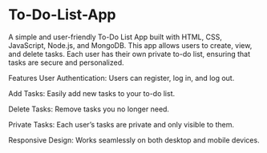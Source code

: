 # To-Do-List-App
A simple and user-friendly To-Do List App built with HTML, CSS, JavaScript, Node.js, and MongoDB. This app allows users to create, view, and delete tasks. Each user has their own private to-do list, ensuring that tasks are secure and personalized.

Features
User Authentication: Users can register, log in, and log out.

Add Tasks: Easily add new tasks to your to-do list.

Delete Tasks: Remove tasks you no longer need.

Private Tasks: Each user’s tasks are private and only visible to them.

Responsive Design: Works seamlessly on both desktop and mobile devices.

